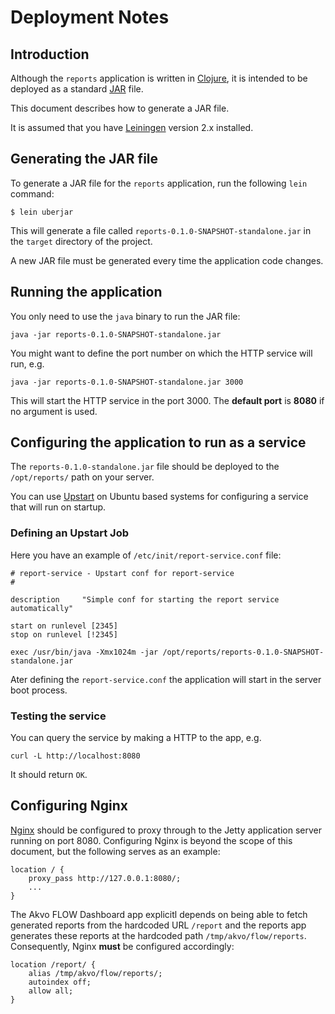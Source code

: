 # Deployment Notes

## Introduction

Although the `reports` application is written in [Clojure](http://clojure.org/), it is intended to be deployed as a standard [JAR](https://en.wikipedia.org/wiki/JAR_file) file.

This document describes how to generate a JAR file.

It is assumed that you have [Leiningen](http://leiningen.org/) version 2.x installed.

## Generating the JAR file

To generate a JAR file for the `reports` application, run the following `lein` command:

    $ lein uberjar

This will generate a file called `reports-0.1.0-SNAPSHOT-standalone.jar` in the `target` directory of the project.

A new JAR file must be generated every time the application code changes.

## Running the application

You only need to use the `java` binary to run the JAR file:

    java -jar reports-0.1.0-SNAPSHOT-standalone.jar


You might want to define the port number on which the HTTP service will run, e.g.


    java -jar reports-0.1.0-SNAPSHOT-standalone.jar 3000


This will start the HTTP service in the port 3000. The __default port__ is __8080__ if no argument is used.

## Configuring the application to run as a service

The `reports-0.1.0-standalone.jar` file should be deployed to the `/opt/reports/` path on your server.

You can use [Upstart](http://upstart.ubuntu.com/cookbook/) on Ubuntu based systems for configuring a service that will run on startup.

### Defining an Upstart Job

Here you have an example of `/etc/init/report-service.conf` file:

    # report-service - Upstart conf for report-service
    #
    
    description     "Simple conf for starting the report service automatically"
    
    start on runlevel [2345]
    stop on runlevel [!2345]
    
    exec /usr/bin/java -Xmx1024m -jar /opt/reports/reports-0.1.0-SNAPSHOT-standalone.jar


Ater defining the `report-service.conf` the application will start in the server boot process.

### Testing the service

You can query the service by making a HTTP to the app, e.g.

    curl -L http://localhost:8080

It should return `OK`.


## Configuring Nginx

[Nginx](http://wiki.nginx.org/) should be configured to proxy through to the Jetty application server running on port 8080. Configuring Nginx is beyond the scope of this document, but the following serves as an example:

    location / {
        proxy_pass http://127.0.0.1:8080/;
        ...
    }

The Akvo FLOW Dashboard app explicitl depends on being able to fetch generated reports from the hardcoded URL `/report` and the reports app generates these reports at the hardcoded path `/tmp/akvo/flow/reports`. Consequently, Nginx **must** be configured accordingly:

    location /report/ {
        alias /tmp/akvo/flow/reports/;
        autoindex off;
        allow all;
    }
